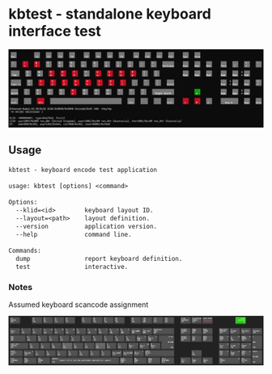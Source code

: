 
# kbtest - standalone keyboard interface test

![](https://github.com/adamyg/mcwin32/blob/master/mcwin32/art/kbtest01.png?raw=true)

## Usage

```
kbtest - keyboard encode test application 

usage: kbtest [options] <command>

Options:
  --klid=<id>        keyboard layout ID.
  --layout=<path>    layout definition.
  --version          application version.
  --help             command line.
  
Commands:
  dump               report keyboard definition.
  test               interactive.
```

### Notes

Assumed keyboard scancode assignment

![](https://github.com/adamyg/mcwin32/blob/master/mcwin32/src/kbtest/VKGuide.png?raw=true)


